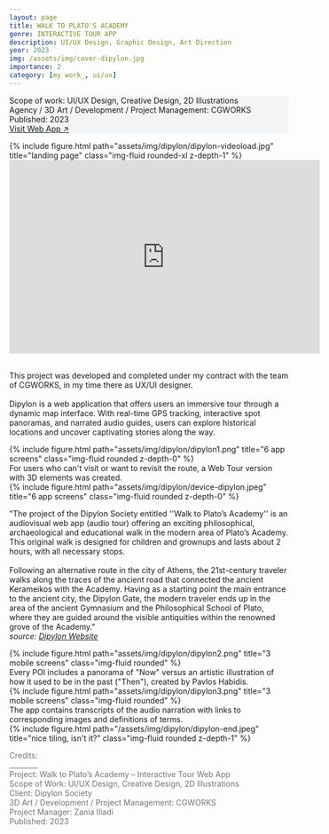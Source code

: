 ```yaml
---
layout: page
title: WALK TO PLATO'S ACADEMY
genre: INTERACTIVE TOUR APP 
description: UI/UX Design, Graphic Design, Art Direction
year: 2023
img: /assets/img/cover-dipylon.jpg
importance: 2
category: [my work_, ui/ux]
---
```


<div class="px-3 pt-3 pb-1 mb-3 rounded" style="background-color: rgba(43, 86, 127, .05);">
    <p>
    Scope of work: UI/UX Design, Creative Design, 2D Illustrations<br>
    Agency / 3D Art / Development / Project Management: CGWORKS<br>
    Published: 2023<br>
    <a href="https://www.dipylon-walktoplatosacademy.org/">Visit Web App ↗</a>
    </p>
 </div>

<div class="videoWrapper">
  <!-- CSS tricks fluid-width-video -->
  {% include figure.html path="assets/img/dipylon/dipylon-videoload.jpg" title="landing page" class="img-fluid rounded-xl z-depth-1" %}
  <iframe width="560" height="349" loading="lazy" src="https://player.vimeo.com/video/801967900?background=1" rel="noopener noreferrer" frameborder="0" allowfullscreen>
  </iframe>
</div>


<br>
<div class="row text-md-center justify-content-center">
    <div class="col-lg-8">
        <p>This project was developed and completed under my contract with the team of CGWORKS, in my time there as UX/UI designer. <br><br>
        Dipylon is a web application that offers users an immersive tour through a dynamic map interface. With real-time GPS tracking, interactive spot panoramas, and narrated audio guides, users can explore historical locations and uncover captivating stories along the way.</p>
    </div>    
</div>

<!-- This project was developed and completed under my contract with the team of CGWORKS, in my time there as UX/UI designer.

Dipylon is a web application that offers users an immersive experience through a dynamic map interface. With real-time GPS tracking, interactive spot panoramas, and narrated audio guides, users can explore historical locations and uncover captivating stories along the way. -->

<div class="row">
    <div class="col-sm mt-3 mt-md-0">
        {% include figure.html path="assets/img/dipylon/dipylon1.png" title="6 app screens" class="img-fluid rounded z-depth-0" %}
    </div>
</div>
<div class="caption">
    For users who can't visit or want to revisit the route, a Web Tour version with 3D elements was created.
</div>

<div class="row">
    <div class="col-sm mt-3 mt-md-0">
        {% include figure.html path="assets/img/dipylon/device-dipylon.jpeg" title="6 app screens" class="img-fluid rounded z-depth-0" %}
    </div>
</div>

<div class="row text-md-center justify-content-center">
    <div class="col-lg-8">
        <p>"The project of the Dipylon Society entitled ''Walk to Plato’s Academy'' is an audiovisual web app (audio tour) offering an exciting philosophical, archaeological and educational walk in the modern area of Plato’s Academy. This original walk is designed for children and grownups and lasts about 2 hours, with all necessary stops. <br><br>
        Following an alternative route in the city of Athens, the 21st-century traveler walks along the traces of the ancient road that connected the ancient Kerameikos with the Academy. Having as a starting point the main entrance to the ancient city, the Dipylon Gate, the modern traveler ends up in the area of the ancient Gymnasium and the Philosophical School of Plato, where they are guided around the visible antiquities within the renowned grove of the Academy."<br>
        <i>source: <a href="https://dipylon.org/en/2022/07/27/walk-to-platos-academy/"> Dipylon Website</a></i></p>
    </div>    
</div>

<!-- "The project of the Dipylon Society entitled ''Walk to Plato’s Academy'' is an audiovisual web app (audio tour) offering an exciting philosophical, archaeological and educational walk in the modern area of Plato’s Academy. This original walk is designed for children and grownups and lasts about 2 hours, with all necessary stops.

Following an alternative route in the city of Athens, the 21st-century traveler walks along the traces of the ancient road that connected the ancient Kerameikos with the Academy. Having as a starting point the main entrance to the ancient city, the Dipylon Gate, the modern traveler ends up in the area of the ancient Gymnasium and the Philosophical School of Plato, where they are guided around the visible antiquities within the renowned grove of the Academy." -->

<div class="row">
    <div class="col-sm mt-3 mt-md-0">
        {% include figure.html path="assets/img/dipylon/dipylon2.png" title="3 mobile screens" class="img-fluid rounded" %}
    </div>
</div>
<div class="caption">
    Every POI includes a panorama of "Now" versus an artistic illustration of how it used to be in the past ("Then"), created by Pavlos Habidis.
</div>

<div class="row">
    <div class="col-sm mt-3 mt-md-0">
        {% include figure.html path="assets/img/dipylon/dipylon3.png" title="3 mobile screens" class="img-fluid rounded" %}
    </div>
</div>
<div class="caption">
    The app contains transcripts of the audio narration with links to corresponding images and definitions of terms.
</div>

<!-- The code is simple.
Just wrap your images with `<div class="col-sm">` and place them inside `<div class="row">` (read more about the <a href="https://getbootstrap.com/docs/4.4/layout/grid/">Bootstrap Grid</a> system).
To make images responsive, add `img-fluid` class to each; for rounded corners and shadows use `rounded` and `z-depth-1` classes.
Here's the code for the last row of images above:

{% raw %}
```html
<div class="row justify-content-sm-center">
    <div class="col-sm-8 mt-3 mt-md-0">
        {% include figure.html path="assets/img/6.jpg" title="example image" class="img-fluid rounded z-depth-1" %}
    </div>
    <div class="col-sm-4 mt-3 mt-md-0">
        {% include figure.html path="assets/img/11.jpg" title="example image" class="img-fluid rounded z-depth-1" %}
    </div>
</div>
<div class="caption">
    You can also have artistically styled 2/3 + 1/3 images, like these.
</div>
```
{% endraw %} -->

<div class="row">
    <div class="col-sm mt-3 mt-md-0">
        {% include figure.html path="/assets/img/dipylon/dipylon-end.jpeg" title="nice tiling, isn't it?" class="img-fluid rounded z-depth-1" %}
    </div>
</div>

<div class="text-center">
    <p style="color: #737373; font-weight: 400;">Credits:<br>
    ________<br>
    Project: Walk to Plato’s Academy – Interactive Tour Web App<br>
    Scope of Work: UI/UX Design, Creative Design, 2D Illustrations<br>
    Client: Dipylon Society<br>
    3D Art / Development / Project Management: CGWORKS<br>
    Project Manager: Zania Iliadi<br>    
    Published: 2023</p> 
</div>